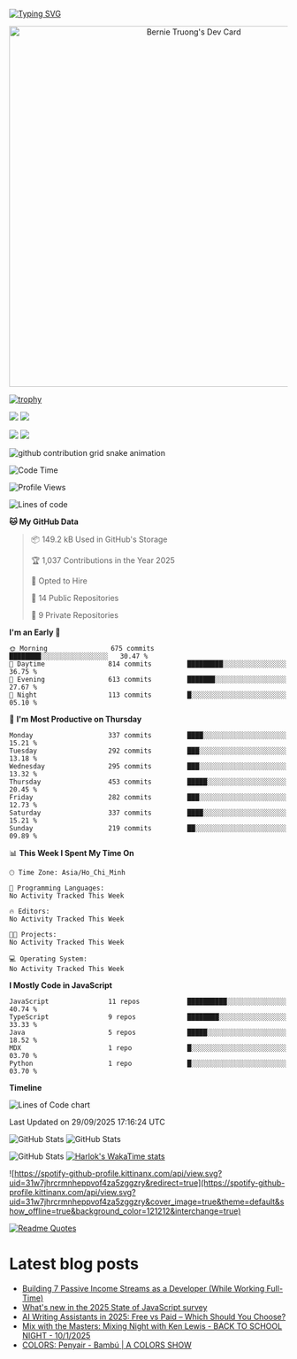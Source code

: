 [![Typing SVG](https://readme-typing-svg.demolab.com?font=Fira+Code&pause=1000&color=F37022&center=true&vCenter=true&random=true&width=435&lines=A+Senior+Student+at+FPT+University;A+Member+of+Japanese+Software+Club;A+Passionate+and+Curiosity+Developer)](https://git.io/typing-svg)

<div align="center">
   <a href="https://app.daily.dev/bernietruong">
      <img src="./devcard.png" width="652" alt="Bernie Truong's Dev Card"/>
   </a>
</div>

[![trophy](https://github-profile-trophy.vercel.app/?username=i-am-truong&theme=buddhism)](https://github.com/ryo-ma/github-profile-trophy)

![](https://raw.githubusercontent.com/i-am-truong/i-am-truong/master/generated/languages.svg#gh-dark-mode-only)
![](https://raw.githubusercontent.com/i-am-truong/i-am-truong/master/generated/overview.svg#gh-dark-mode-only)

![](https://raw.githubusercontent.com/i-am-truong/i-am-truong/master/generated/overview.svg#gh-light-mode-only)
![](https://raw.githubusercontent.com/i-am-truong/i-am-truong/master/generated/languages.svg#gh-light-mode-only)

<picture>
  <source
    media="(prefers-color-scheme: dark)"
    srcset="https://raw.githubusercontent.com/i-am-truong/i-am-truong/output/github-contribution-grid-snake-dark.svg"
  />
  <source
    media="(prefers-color-scheme: light)"
    srcset="https://raw.githubusercontent.com/i-am-truong/i-am-truong/output/github-contribution-grid-snake.svg"
  />
  <img
    alt="github contribution grid snake animation"
    src="https://raw.githubusercontent.com/i-am-truong/i-am-truong/output/github-contribution-grid-snake.svg"
  />
</picture>

<!--START_SECTION:waka-->
![Code Time](http://img.shields.io/badge/Code%20Time-14%20hrs%2031%20mins-blue)

![Profile Views](http://img.shields.io/badge/Profile%20Views-0-blue)

![Lines of code](https://img.shields.io/badge/From%20Hello%20World%20I%27ve%20Written-776.6%20thousand%20lines%20of%20code-blue)

**🐱 My GitHub Data** 

> 📦 149.2 kB Used in GitHub's Storage 
 > 
> 🏆 1,037 Contributions in the Year 2025
 > 
> 💼 Opted to Hire
 > 
> 📜 14 Public Repositories 
 > 
> 🔑 9 Private Repositories 
 > 
**I'm an Early 🐤** 

```text
🌞 Morning                675 commits         ████████░░░░░░░░░░░░░░░░░   30.47 % 
🌆 Daytime                814 commits         █████████░░░░░░░░░░░░░░░░   36.75 % 
🌃 Evening                613 commits         ███████░░░░░░░░░░░░░░░░░░   27.67 % 
🌙 Night                  113 commits         █░░░░░░░░░░░░░░░░░░░░░░░░   05.10 % 
```
📅 **I'm Most Productive on Thursday** 

```text
Monday                   337 commits         ████░░░░░░░░░░░░░░░░░░░░░   15.21 % 
Tuesday                  292 commits         ███░░░░░░░░░░░░░░░░░░░░░░   13.18 % 
Wednesday                295 commits         ███░░░░░░░░░░░░░░░░░░░░░░   13.32 % 
Thursday                 453 commits         █████░░░░░░░░░░░░░░░░░░░░   20.45 % 
Friday                   282 commits         ███░░░░░░░░░░░░░░░░░░░░░░   12.73 % 
Saturday                 337 commits         ████░░░░░░░░░░░░░░░░░░░░░   15.21 % 
Sunday                   219 commits         ██░░░░░░░░░░░░░░░░░░░░░░░   09.89 % 
```


📊 **This Week I Spent My Time On** 

```text
🕑︎ Time Zone: Asia/Ho_Chi_Minh

💬 Programming Languages: 
No Activity Tracked This Week

🔥 Editors: 
No Activity Tracked This Week

🐱‍💻 Projects: 
No Activity Tracked This Week

💻 Operating System: 
No Activity Tracked This Week
```

**I Mostly Code in JavaScript** 

```text
JavaScript               11 repos            ██████████░░░░░░░░░░░░░░░   40.74 % 
TypeScript               9 repos             ████████░░░░░░░░░░░░░░░░░   33.33 % 
Java                     5 repos             █████░░░░░░░░░░░░░░░░░░░░   18.52 % 
MDX                      1 repo              █░░░░░░░░░░░░░░░░░░░░░░░░   03.70 % 
Python                   1 repo              █░░░░░░░░░░░░░░░░░░░░░░░░   03.70 % 
```



**Timeline**

![Lines of Code chart](https://raw.githubusercontent.com/i-am-truong/i-am-truong/master/assets/bar_graph.png)


 Last Updated on 29/09/2025 17:16:24 UTC
<!--END_SECTION:waka-->

![GitHub Stats](https://github-readme-stats.vercel.app/api?username=i-am-truong&show=reviews,discussions_started,discussions_answered,prs_merged,prs_merged_percentage&theme=ambient_gradient&rank_icon=percentile&show_icons=true&include_all_commits=true&hide_border=true&count_private=true)
![GitHub Stats](https://streak-stats.demolab.com?user=i-am-truong&theme=ambient_gradient&hide_border=true)

![GitHub Stats](https://github-readme-stats.vercel.app/api/top-langs/?username=i-am-truong&theme=ambient_gradient&show_icons=true&hide_border=true&layout=compact)
[![Harlok's WakaTime stats](https://github-readme-stats.vercel.app/api/wakatime?username=iamtruong&theme=ambient_gradient&layout=compact&custom_title=Bernie%20Truong's%20WakaTime%20Stats)](https://github.com/anuraghazra/github-readme-stats)

![https://spotify-github-profile.kittinanx.com/api/view.svg?uid=31w7jhrcrmnheppvof4za5zggzry&redirect=true](https://spotify-github-profile.kittinanx.com/api/view.svg?uid=31w7jhrcrmnheppvof4za5zggzry&cover_image=true&theme=default&show_offline=true&background_color=121212&interchange=true)

[![Readme Quotes](https://quotes-github-readme.vercel.app/api?type=horizontal&theme=github_blue)](https://github.com/piyushsuthar/github-readme-quotes)


# Latest blog posts
<!-- BLOG-POST-LIST:START -->
- [Building 7 Passive Income Streams as a Developer &lpar;While Working Full-Time&rpar;](https://dev.to/hardik_b2d8f0bca/building-7-passive-income-streams-as-a-developer-while-working-full-time-17pf)
- [What&#39;s new in the 2025 State of JavaScript survey](https://dev.to/sachagreif/whats-new-in-the-2025-state-of-javascript-survey-17ii)
- [AI Writing Assistants in 2025: Free vs Paid – Which Should You Choose?](https://dev.to/sanjaynaker/ai-writing-assistants-in-2025-free-vs-paid-which-should-you-choose-3on3)
- [Mix with the Masters: Mixing Night with Ken Lewis - BACK TO SCHOOL NIGHT - 10/1/2025](https://dev.to/music_youtube/mix-with-the-masters-mixing-night-with-ken-lewis-back-to-school-night-1012025-dee)
- [COLORS: Penyair - Bambú | A COLORS SHOW](https://dev.to/music_youtube/colors-penyair-bambu-a-colors-show-344b)
<!-- BLOG-POST-LIST:END -->

<!-- START gadpp -->
